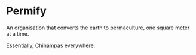 # Permify
An organisation that converts the earth to permaculture, one square meter at a time.

Essentially, Chinampas everywhere. 
